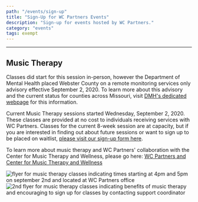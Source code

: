 ```yaml
---
path: "/events/sign-up"
title: "Sign-Up for WC Partners Events"
description: "Sign-up for events hosted by WC Partners."
category: "events"
tags: exempt
---
```


---

## Music Therapy

Classes did start for this session in-person, however the Department of Mental Health  placed Webster County on a remote monitoring services only advisory effective September 2, 2020. To learn more about this advisory and the current status for counties across Missouri, visit [DMH's dedicated webpage](https://dmh.mo.gov/dev-disabilities/covid-19-information/county-status) for this information.

Current Music Therapy sessions started Wednesday, September 2, 2020. These classes are provided at no cost to individuals receiving services with WC Partners. Classes for the current 8-week session are at capacity, but if you are interested in finding out about future sessions or want to sign up to be placed on waitlist, [please visit our sign-up form here](https://forms.office.com/Pages/ResponsePage.aspx?id=rHl3xfiVYUypCCivdEeGZlACl5a-Wa9GqWSl2_5J2o9UMDNZUTZNTFlSU1pJRURIUkVPOFNKTkVUVi4u).

To learn more about music therapy and WC Partners' collaboration with the Center for Music Therapy and Wellness, please go here: [WC Partners and Center for Music Therapy and Wellness](/events/music-therapy)

<div class="grid">
<img src="https://res.cloudinary.com/wcpartners/image/upload/v1597156932/mtpromo-1_yo2jb6.png" alt="flyer for music therapy classes indicating times starting at 4pm and 5pm on september 2nd and located at WC Partners office" class="events2-grid event-img">
<img src="https://res.cloudinary.com/wcpartners/image/upload/v1597156933/mtpromo-2_ncv4te.png" alt="2nd flyer for music therapy classes indicating benefits of music therapy and encouraging to sign up for classes by contacting support coordinator" class="events2-grid event-img">
</div>
